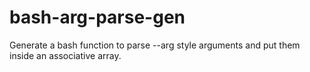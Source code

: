 bash-arg-parse-gen
==================

Generate a bash function to parse --arg style arguments and put them inside an associative array.
